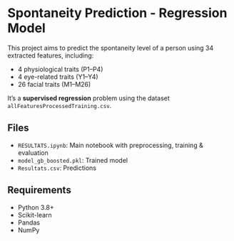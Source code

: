 # Spontaneity Prediction - Regression Model

This project aims to predict the spontaneity level of a person using 34 extracted features, including:
- 4 physiological traits (P1–P4)
- 4 eye-related traits (Y1–Y4)
- 26 facial traits (M1–M26)

It’s a **supervised regression** problem using the dataset `allFeaturesProcessedTraining.csv`.

## Files
- `RESULTATS.ipynb`: Main notebook with preprocessing, training & evaluation
- `model_gb_boosted.pkl`: Trained model
- `Resultats.csv`: Predictions

## Requirements
- Python 3.8+
- Scikit-learn
- Pandas
- NumPy
